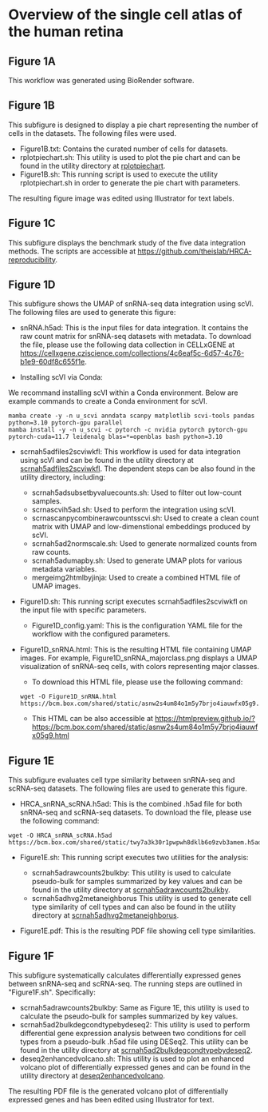 # Overview of the single cell atlas of the human retina

## Figure 1A

This workflow was generated using BioRender software.

## Figure 1B

This subfigure is designed to display a pie chart representing the number of cells in the datasets. The following files were used.

- Figure1B.txt: Contains the curated number of cells for datasets.
- rplotpiechart.sh: This utility is used to plot the pie chart and can be found in the utility directory at [rplotpiechart](../../utility/rplotpiechart).
- Figure1B.sh: This running script is used to execute the utility rplotpiechart.sh in order to generate the pie chart with parameters.

The resulting figure image was edited using Illustrator for text labels.

## Figure 1C

This subfigure displays the benchmark study of the five data integration methods. The scripts are accessible at https://github.com/theislab/HRCA-reproducibility.

## Figure 1D

This subfigure shows the UMAP of snRNA-seq data integration using scVI. The following files are used to generate this figure:

- snRNA.h5ad: This is the input files for data integration. It contains the raw count matrix for snRNA-seq datasets with metadata. To download the file, please use the following data collection in CELLxGENE at https://cellxgene.cziscience.com/collections/4c6eaf5c-6d57-4c76-b1e9-60df8c655f1e.

- Installing scVI via Conda:

We recommand installing scVI within a Conda environment. Below are example commands to create a Conda environment for scVI.

```
mamba create -y -n u_scvi anndata scanpy matplotlib scvi-tools pandas python=3.10 pytorch-gpu parallel
mamba install -y -n u_scvi -c pytorch -c nvidia pytorch pytorch-gpu pytorch-cuda=11.7 leidenalg blas=*=openblas bash python=3.10
```

- scrnah5adfiles2scviwkfl: This workflow is used for data integration using scVI and can be found in the utility directory at [scrnah5adfiles2scviwkfl](../../utility/scrnah5adfiles2scviwkfl). The dependent steps can be also found in the utility directory, including:

  - scrnah5adsubsetbyvaluecounts.sh: Used to filter out low-count samples.
  - scrnascvih5ad.sh: Used to perform the integration using scVI.
  - scrnascanpycombinerawcountsscvi.sh: Used to create a clean count matrix with UMAP and low-dimenstional embeddings produced by scVI.
  - scrnah5ad2normscale.sh: Used to generate normalized counts from raw counts.
  - scrnah5adumapby.sh: Used to generate UMAP plots for various metadata variables.
  - mergeimg2htmlbyjinja: Used to create a combined HTML file of UMAP images.

- Figure1D.sh: This running script executes scrnah5adfiles2scviwkfl on the input file with specific parameters.
  - Figure1D_config.yaml: This is the configuration YAML file for the workflow with the configured parameters.

- Figure1D_snRNA.html: This is the resulting HTML file containing UMAP images. For example, Figure1D_snRNA_majorclass.png displays a UMAP visualization of snRNA-seq cells, with colors representing major classes.

  - To download this HTML file, please use the following command:

  ```
  wget -O Figure1D_snRNA.html https://bcm.box.com/shared/static/asnw2s4um84o1m5y7brjo4iauwfx05g9.html
  ```

  - This HTML can be also accessible at https://htmlpreview.github.io/?https://bcm.box.com/shared/static/asnw2s4um84o1m5y7brjo4iauwfx05g9.html

## Figure 1E

This subfigure evaluates cell type similarity between snRNA-seq and scRNA-seq datasets. The following files are used to generate this figure.

- HRCA_snRNA_scRNA.h5ad: This is the combined .h5ad file for both snRNA-seq and scRNA-seq datasets. To download the file, please use the following command:

```
wget -O HRCA_snRNA_scRNA.h5ad https://bcm.box.com/shared/static/twy7a3k30r1pwpwh8dklb6o9zvb3amem.h5ad
```

- Figure1E.sh: This running script executes two utilities for the analysis:
  - scrnah5adrawcounts2bulkby: This utility is used to calculate pseudo-bulk for samples summarized by key values and can be found in the utility directory at [scrnah5adrawcounts2bulkby](../../utility/scrnah5adrawcounts2bulkby).
  - scrnah5adhvg2metaneighborus This utility is used to generate cell type similarity of cell types and can also be found in the utility directory at [scrnah5adhvg2metaneighborus](../../utility/scrnah5adhvg2metaneighborus).

- Figure1E.pdf: This is the resulting PDF file showing cell type similarities.

## Figure 1F

This subfigure systematically calculates differentially expressed genes between snRNA-seq and scRNA-seq. The running steps are outlined in "Figure1F.sh". Specifically:

- scrnah5adrawcounts2bulkby: Same as Figure 1E, this utility is used to calculate the pseudo-bulk for samples summarized by key values.
- scrnah5ad2bulkdegcondtypebydeseq2: This utility is used to perform differential gene expression analysis between two conditions for cell types from a pseudo-bulk .h5ad file using DESeq2. This utility can be found in the utility directory at [scrnah5ad2bulkdegcondtypebydeseq2](../../utility/scrnah5ad2bulkdegcondtypebydeseq2).
- deseq2enhancedvolcano.sh: This utility is used to plot an enhanced volcano plot of differentially expressed genes and can be found in the utility directory at [deseq2enhancedvolcano](../../utility/deseq2enhancedvolcano).

The resulting PDF file is the generated volcano plot of differentially expressed genes and has been edited using Illustrator for text.


